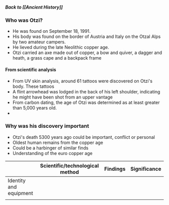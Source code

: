 ##### Back to [[Ancient History]]

### Who was Otzi?

- He was found on September 18, 1991. 
- His body was found on the border of Austria and Italy on the Otzal Alps by two amateur campers.
- He lieved during the late Neolithic copper age. 
- Otzi carried an axe made out of copper, a bow and quiver, a dagger and heath, a grass cape and a backpack frame
#### From scientific analysis
- From UV skin analysis, around 61 tattoos were discovered on Otzi's body. These tattoos
- A flint arrowhead was lodged in the back of his left shoulder, indicating he might have been shot from an upper vantage 
- From carbon dating, the age of Otzi was determined as at least greater than 5,000 years old.
- 



### Why was his discovery important
 
- Otzi's death 5300 years ago could be important, conflict or personal
- Oldest human remains from the copper age
- Could be a harbinger of similar finds
- Understanding of the euro copper age



|                        | Scientific/technological method | Findings | Significance |
| ---------------------- | ------------------------------- | -------- | ------------ |
| Identity and equipment |                                 |          |              |
|                        |                                 |          |              |
